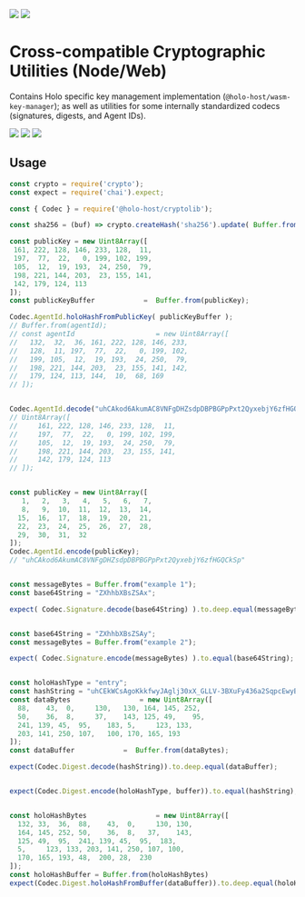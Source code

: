 [![](https://img.shields.io/npm/v/@holo-host/cryptolib/latest?style=flat-square)](http://npmjs.com/package/@holo-host/cryptolib)
[![](https://img.shields.io/github/workflow/status/holo-host/cryptolib-js/Node.js%20CI/master?style=flat-square&label=master)](https://github.com/holo-host/cryptolib-js)

# Cross-compatible Cryptographic Utilities (Node/Web)
Contains Holo specific key management implementation (`@holo-host/wasm-key-manager`); as well as
utilities for some internally standardized codecs (signatures, digests, and Agent IDs).

[![](https://img.shields.io/github/issues-raw/holo-host/cryptolib-js?style=flat-square)](https://github.com/holo-host/cryptolib-js/issues)
[![](https://img.shields.io/github/issues-closed-raw/holo-host/cryptolib-js?style=flat-square)](https://github.com/holo-host/cryptolib-js/issues?q=is%3Aissue+is%3Aclosed)
[![](https://img.shields.io/github/issues-pr-raw/holo-host/cryptolib-js?style=flat-square)](https://github.com/holo-host/cryptolib-js/pulls)

## Usage

```javascript
const crypto = require('crypto');
const expect = require('chai').expect;

const { Codec } = require('@holo-host/cryptolib');

const sha256 = (buf) => crypto.createHash('sha256').update( Buffer.from(buf) ).digest();

const publicKey = new Uint8Array([
 161, 222, 128, 146, 233, 128,  11,
 197,  77,  22,   0, 199, 102, 199,
 105,  12,  19, 193,  24, 250,  79,
 198, 221, 144, 203,  23, 155, 141,
 142, 179, 124, 113
]);
const publicKeyBuffer            =  Buffer.from(publicKey);

Codec.AgentId.holoHashFromPublicKey( publicKeyBuffer );
// Buffer.from(agentId);
// const agentId					= new Uint8Array([
//   132,  32,  36, 161, 222, 128, 146, 233,
//   128,  11, 197,  77,  22,   0, 199, 102,
//   199, 105,  12,  19, 193,  24, 250,  79,
//   198, 221, 144, 203,  23, 155, 141, 142,
//   179, 124, 113, 144,  10,  68, 169
// ]);


Codec.AgentId.decode("uhCAkod6AkumAC8VNFgDHZsdpDBPBGPpPxt2QyxebjY6zfHGQCkSp");
// Uint8Array([
//     161, 222, 128, 146, 233, 128,  11,
//     197,  77,  22,   0, 199, 102, 199,
//     105,  12,  19, 193,  24, 250,  79,
//     198, 221, 144, 203,  23, 155, 141,
//     142, 179, 124, 113
// ]);


const publicKey = new Uint8Array([
   1,   2,   3,   4,   5,   6,   7,
   8,   9,  10,  11,  12,  13,  14,
  15,  16,  17,  18,  19,  20,  21,
  22,  23,  24,  25,  26,  27,  28,
  29,  30,  31,  32
]);
Codec.AgentId.encode(publicKey);
// "uhCAkod6AkumAC8VNFgDHZsdpDBPBGPpPxt2QyxebjY6zfHGQCkSp"


const messageBytes = Buffer.from("example 1");
const base64String = "ZXhhbXBsZSAx";

expect( Codec.Signature.decode(base64String) ).to.deep.equal(messageBytes)


const base64String = "ZXhhbXBsZSAy";
const messageBytes = Buffer.from("example 2");

expect( Codec.Signature.encode(messageBytes) ).to.equal(base64String);


const holoHashType = "entry";
const hashString = "uhCEkWCsAgoKkkfwyJAglj30xX_GLLV-3BXuFy436a2SqpcEwyBzm";
const dataBytes					= new Uint8Array([
  88,	 43,  0,	 130,	130, 164, 145, 252,
  50,	 36,  8,	 37,	143, 125, 49,	 95,
  241, 139, 45,	 95,	183, 5,		123, 133,	
  203, 141,	250, 107,	100, 170, 165, 193
]);
const dataBuffer            =  Buffer.from(dataBytes);

expect(Codec.Digest.decode(hashString)).to.deep.equal(dataBuffer);


expect(Codec.Digest.encode(holoHashType, buffer)).to.equal(hashString);


const holoHashBytes					= new Uint8Array([
  132, 33,  36,	 88,	43,  0,	 	130, 130,
  164, 145, 252, 50,	36,  8,   37,	 143,
  125, 49,  95,  241, 139, 45,  95,	 183,
  5,	 123, 133, 203, 141, 250, 107, 100, 
  170, 165, 193, 48,  200, 28,  230
]);
const holoHashBuffer = Buffer.from(holoHashBytes)
expect(Codec.Digest.holoHashFromBuffer(dataBuffer)).to.deep.equal(holoHashBuffer);
```
